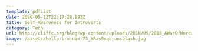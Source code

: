 ```yaml
---
template: pdfList
date: 2020-05-12T22:17:28.893Z
title: Self-Awareness for Introverts
category: Tech
url: http://cliffc.org/blog/wp-content/uploads/2018/05/2018_AWarOfWords.pdf
image: /assets/hello-i-m-nik-73_kRzs9sqo-unsplash.jpg
---
```

